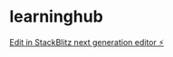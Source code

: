 # learninghub

[Edit in StackBlitz next generation editor ⚡️](https://stackblitz.com/~/github.com/huseyinpoyraz/learninghub)